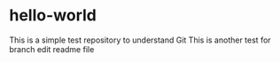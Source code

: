 # hello-world
This is a simple test repository to understand Git 
This is another test for branch edit readme file 
